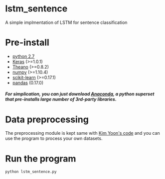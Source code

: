 # lstm_sentence
A simple implmentation of LSTM for sentence classification

# Pre-install
* [python 2.7](https://www.python.org/downloads/)
* [Keras](https://keras.io/) (>=1.0.1)
* [Theano](http://deeplearning.net/software/theano/) (>=0.8.2)
* [numpy](http://www.numpy.org/) (>=1.10.4)
* [scikit-learn](http://scikit-learn.org/stable/) (>=0.17.1)
* [pandas](http://pandas.pydata.org/) (0.17.0)

##### For simplication, you can just download [Anaconda](https://www.continuum.io/), a python superset that pre-installs large number of 3rd-party libraries.

# Data preprocessing
The preprocessing module is kept same with [Kim Yoon's code](https://github.com/yoonkim/CNN_sentence/blob/master/process_data.py) and you can use the program to process your own datasets.

# Run the program
    python lstm_sentence.py

